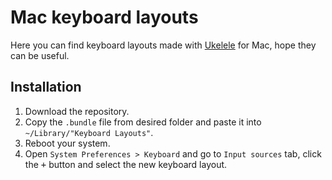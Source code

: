 # Mac keyboard layouts

Here you can find keyboard layouts made with [Ukelele](https://scripts.sil.org/cms/scripts/page.php?site_id=nrsi&id=ukelele) for Mac, hope they can be useful.

## Installation

1. Download the repository.
2. Copy the `.bundle` file from desired folder and paste it into `~/Library/"Keyboard Layouts"`.
3. Reboot your system.
4. Open `System Preferences > Keyboard` and go to `Input sources` tab, click the <kbd>+</kbd> button and select the new keyboard layout.
